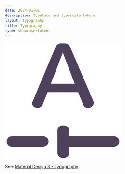 ```yaml
---
date: 2024-01-01
description: Typeface and typescale tokens
layout: typography
title: Typography
type: showcase/tokens
---
```

![tokens-typography.webp](/images/tokens-typography_1722025324948_0.webp)

See: [Material Design 3 - Typography](https://m3.material.io/styles/typography/overview)
